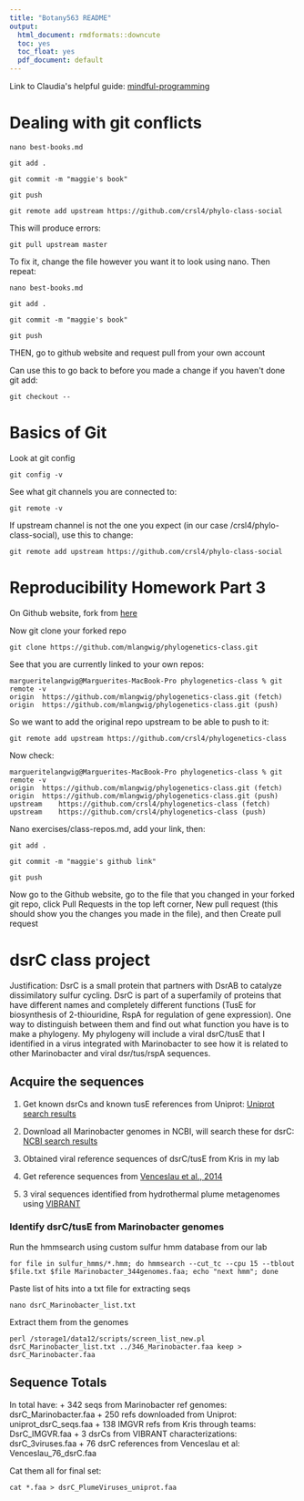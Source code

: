 ```yaml
---
title: "Botany563 README"
output:
  html_document: rmdformats::downcute
  toc: yes
  toc_float: yes
  pdf_document: default
---
```


Link to Claudia's helpful guide: [mindful-programming](https://github.com/crsl4/mindful-programming/blob/master/lecture.md)

# Dealing with git conflicts
```
nano best-books.md 

git add .

git commit -m "maggie's book"

git push

git remote add upstream https://github.com/crsl4/phylo-class-social
```

This will produce errors:
```
git pull upstream master
```

To fix it, change the file however you want it to look using nano. Then repeat:

```
nano best-books.md 

git add .

git commit -m "maggie's book"

git push
```
THEN, go to github website and request pull from your own account

Can use this to go back to before you made a change if you haven't done git add:
```
git checkout --
```

# Basics of Git
Look at git config
```
git config -v
```

See what git channels you are connected to:
```
git remote -v
```

If upstream channel is not the one you expect (in our case /crsl4/phylo-class-social), use this to change:
```
git remote add upstream https://github.com/crsl4/phylo-class-social
```

# Reproducibility Homework Part 3
On Github website, fork from [here](https://github.com/crsl4/phylogenetics-class/blob/master/exercises/class-repos.md)

Now git clone your forked repo
```
git clone https://github.com/mlangwig/phylogenetics-class.git
```

See that you are currently linked to your own repos:
```
margueritelangwig@Marguerites-MacBook-Pro phylogenetics-class % git remote -v         
origin	https://github.com/mlangwig/phylogenetics-class.git (fetch)
origin	https://github.com/mlangwig/phylogenetics-class.git (push)
```

So we want to add the original repo upstream to be able to push to it:
```
git remote add upstream https://github.com/crsl4/phylogenetics-class
```

Now check:
```
margueritelangwig@Marguerites-MacBook-Pro phylogenetics-class % git remote -v
origin	https://github.com/mlangwig/phylogenetics-class.git (fetch)
origin	https://github.com/mlangwig/phylogenetics-class.git (push)
upstream	https://github.com/crsl4/phylogenetics-class (fetch)
upstream	https://github.com/crsl4/phylogenetics-class (push)
```

Nano exercises/class-repos.md, add your link, then:
```
git add .

git commit -m "maggie's github link"

git push
```

Now go to the Github website, go to the file that you changed in your forked git repo, click Pull Requests in the top left corner, New pull request (this should show you the changes you made in the file), and then Create pull request

# dsrC class project

Justification: DsrC is a small protein that partners with DsrAB to catalyze dissimilatory sulfur cycling. DsrC is part of a superfamily of proteins that have different names and completely different functions (TusE for biosynthesis of 2-thiouridine, RspA for regulation of gene expression). One way to distinguish between them and find out what function you have is to make a phylogeny.
My phylogeny will include a viral dsrC/tusE that I identified in a virus integrated with Marinobacter to see how it is related to other Marinobacter and viral dsr/tus/rspA sequences.

## Acquire the sequences
1. Get known dsrCs and known tusE references from Uniprot:
[Uniprot search results](https://www.uniprot.org/blast/uniprot/B202202144ABAA9BC7178C81CEBC9459510EDDEA302E3E7D)

2. Download all Marinobacter genomes in NCBI, will search these for dsrC:
[NCBI search results](https://www.ncbi.nlm.nih.gov/datasets/genomes/?taxon=2742&utm_source=gquery&utm_medium=referral)

3. Obtained viral reference sequences of dsrC/tusE from Kris in my lab

4. Get reference sequences from [Venceslau et al., 2014](https://www.sciencedirect.com/science/article/pii/S0005272814000942#f0025)

5. 3 viral sequences identified from hydrothermal plume metagenomes using [VIBRANT](https://microbiomejournal.biomedcentral.com/articles/10.1186/s40168-020-00867-0)

### Identify dsrC/tusE from Marinobacter genomes
Run the hmmsearch using custom sulfur hmm database from our lab
```
for file in sulfur_hmms/*.hmm; do hmmsearch --cut_tc --cpu 15 --tblout $file.txt $file Marinobacter_344genomes.faa; echo "next hmm"; done
```

Paste list of hits into a txt file for extracting seqs
```
nano dsrC_Marinobacter_list.txt
```

Extract them from the genomes
```
perl /storage1/data12/scripts/screen_list_new.pl dsrC_Marinobacter_list.txt ../346_Marinobacter.faa keep > dsrC_Marinobacter.faa
```

## Sequence Totals
In total have:
    + 342 seqs from Marinobacter ref genomes: dsrC_Marinobacter.faa
    + 250 refs downloaded from Uniprot: uniprot_dsrC_seqs.faa
    + 138 IMGVR refs from Kris through teams: DsrC_IMGVR.faa
    + 3 dsrCs from VIBRANT characterizations: dsrC_3viruses.faa
    + 76 dsrC references from Venceslau et al: Venceslau_76_dsrC.faa 
    
Cat them all for final set:
```
cat *.faa > dsrC_PlumeViruses_uniprot.faa
```



